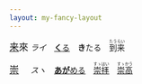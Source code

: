 ```yaml
---
layout: my-fancy-layout
---
```


<big><ins>来</ins>來</big> *ライ*　<ins>**く**る</ins>　**き**たる　<ruby>到来<rt>たうらい</rt></ruby>



<big><ins>崇</ins>　</big> *スヽ*　[**あが**める](https://jisho.org/search/崇める)　<ins>[<ruby>崇拝<rt>すゝはい</rt></ruby>](https://jisho.org/search/崇拝)</ins>　[<ruby>崇高<rt>すゝかう</ins></rt></ruby>](https://jisho.org/search/崇高)
